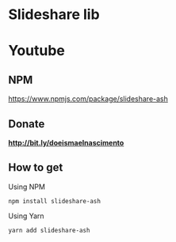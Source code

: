 # Slideshare lib

# Youtube

## NPM
https://www.npmjs.com/package/slideshare-ash

## Donate
**http://bit.ly/doeismaelnascimento**

## How to get

Using NPM

```
npm install slideshare-ash
```
Using Yarn 

```
yarn add slideshare-ash
```
